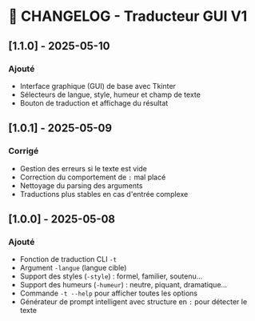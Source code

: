 # 🧾 CHANGELOG - Traducteur GUI V1

## [1.1.0] - 2025-05-10
### Ajouté
- Interface graphique (GUI) de base avec Tkinter
- Sélecteurs de langue, style, humeur et champ de texte
- Bouton de traduction et affichage du résultat

## [1.0.1] - 2025-05-09
### Corrigé
- Gestion des erreurs si le texte est vide
- Correction du comportement de `:` mal placé
- Nettoyage du parsing des arguments
- Traductions plus stables en cas d'entrée complexe

## [1.0.0] - 2025-05-08
### Ajouté
- Fonction de traduction CLI `-t`
- Argument `-langue` (langue cible)
- Support des styles (`-style`) : formel, familier, soutenu...
- Support des humeurs (`-humeur`) : neutre, piquant, dramatique...
- Commande `-t --help` pour afficher toutes les options
- Générateur de prompt intelligent avec structure en `:` pour détecter le texte
